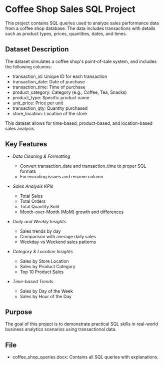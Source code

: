 # Coffee Shop Sales SQL Project

This project contains SQL queries used to analyze sales performance data from a coffee shop database. The data includes transactions with details such as product types, prices, quantities, dates, and times.

## Dataset Description

The dataset simulates a coffee shop's point-of-sale system, and includes the following columns:

- transaction_id: Unique ID for each transaction
- transaction_date: Date of purchase
- transaction_time: Time of purchase
- product_category: Category (e.g., Coffee, Tea, Snacks)
- product_type: Specific product name
- unit_price: Price per unit
- transaction_qty: Quantity purchased
- store_location: Location of the store

This dataset allows for time-based, product-based, and location-based sales analysis.

## Key Features

- *Data Cleaning & Formatting*  
  - Convert transaction_date and transaction_time to proper SQL formats  
  - Fix encoding issues and rename column

- *Sales Analysis KPIs*  
  - Total Sales  
  - Total Orders  
  - Total Quantity Sold  
  - Month-over-Month (MoM) growth and differences

- *Daily and Weekly Insights*  
  - Sales trends by day  
  - Comparison with average daily sales  
  - Weekday vs Weekend sales patterns

- *Category & Location Insights*  
  - Sales by Store Location  
  - Sales by Product Category  
  - Top 10 Product Sales

- *Time-based Trends*  
  - Sales by Day of the Week  
  - Sales by Hour of the Day

## Purpose

The goal of this project is to demonstrate practical SQL skills in real-world business analytics scenarios using transactional data.

## File

- coffee_shop_queries.docx: Contains all SQL queries with explanations.
